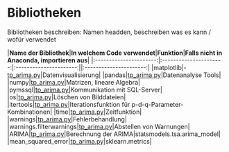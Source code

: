 # Bibliotheken
Bibliotheken beschreiben: Namen headden, beschreiben was es kann / wofür verwendet

|**Name der Bibliothek**|**In welchem Code verwendet**|**Funktion**|**Falls nicht in Anaconda, importieren aus**|
|:----------------------:|:----------------------:|:----------------------:||:----------------------:|
|matplotlib|- [tp_arima.py](https://github.com/dorianzwanzig/HTW_WIW_WS1819_MLProject/blob/master/source_code/tp_arima.py)|Datenvisualisierung|
|pandas|[tp_arima.py](https://github.com/dorianzwanzig/HTW_WIW_WS1819_MLProject/blob/master/source_code/tp_arima.py)|Datenanalyse Tools|
|numpy|[tp_arima.py](https://github.com/dorianzwanzig/HTW_WIW_WS1819_MLProject/blob/master/source_code/tp_arima.py)|Matrizen, lineare Algebra|
|pymssql|[tp_arima.py](https://github.com/dorianzwanzig/HTW_WIW_WS1819_MLProject/blob/master/source_code/tp_arima.py)|Kommunikation mit SQL-Server|
|os|[tp_arima.py](https://github.com/dorianzwanzig/HTW_WIW_WS1819_MLProject/blob/master/source_code/tp_arima.py)|Löschen von Bilddateien|
|itertools|[tp_arima.py](https://github.com/dorianzwanzig/HTW_WIW_WS1819_MLProject/blob/master/source_code/tp_arima.py)|Iterationsfunktion für p-d-q-Parameter-Kombinationen|
|time|[tp_arima.py](https://github.com/dorianzwanzig/HTW_WIW_WS1819_MLProject/blob/master/source_code/tp_arima.py)|Zeitfunktion|
|warnings|[tp_arima.py](https://github.com/dorianzwanzig/HTW_WIW_WS1819_MLProject/blob/master/source_code/tp_arima.py)|Fehlerbehandlung|
|warnings.filterwarnings|[tp_arima.py](https://github.com/dorianzwanzig/HTW_WIW_WS1819_MLProject/blob/master/source_code/tp_arima.py)|Abstellen von Warnungen|
|ARIMA|[tp_arima.py](https://github.com/dorianzwanzig/HTW_WIW_WS1819_MLProject/blob/master/source_code/tp_arima.py)|Berechnung der ARIMA|statsmodels.tsa.arima_model|
|mean_squared_error|[tp_arima.py](https://github.com/dorianzwanzig/HTW_WIW_WS1819_MLProject/blob/master/source_code/tp_arima.py)|sklearn.metrics|

